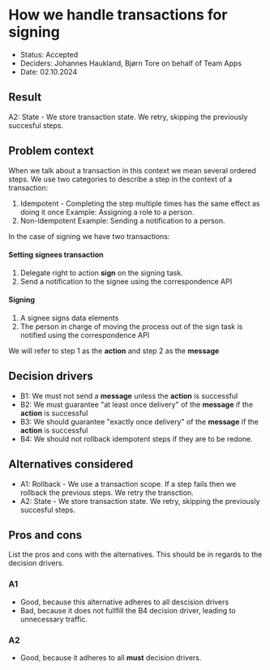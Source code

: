 # How we handle transactions for signing

- Status: Accepted
- Deciders: Johannes Haukland, Bjørn Tore on behalf of Team Apps
- Date: 02.10.2024

## Result

A2: State - We store transaction state. We retry, skipping the previously succesful steps.

## Problem context

When we talk about a transaction in this context we mean several ordered steps.
We use two categories to describe a step in the context of a transaction:

1. Idempotent - Completing the step multiple times has the same effect as doing it once
   Example: Assigning a role to a person.
2. Non-Idempotent
   Example: Sending a notification to a person.

In the case of signing we have two transactions:

#### Setting signees transaction

1. Delegate right to action **sign** on the signing task.
2. Send a notification to the signee using the correspondence API

#### Signing

1. A signee signs data elements
2. The person in charge of moving the process out of the sign task is notified using the correspondence API

We will refer to step 1 as the **action** and step 2 as the **message**

## Decision drivers

-   B1: We must not send a **message** unless the **action** is successful
-   B2: We must guarantee "at least once delivery" of the **message** if the **action** is successful
-   B3: We should guarantee "exactly once delivery" of the **message** if the **action** is successful
-   B4: We should not rollback idempotent steps if they are to be redone.

## Alternatives considered

-   A1: Rollback - We use a transaction scope. If a step fails then we rollback the previous steps. We retry the transction.
-   A2: State - We store transaction state. We retry, skipping the previously succesful steps.

## Pros and cons

List the pros and cons with the alternatives. This should be in regards to the decision drivers.

### A1

-   Good, because this alternative adheres to all descision drivers
-   Bad, because it does not fullfill the B4 decision driver, leading to unnecessary traffic.

### A2

-   Good, because it adheres to all **must** decision drivers.
